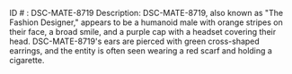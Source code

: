 ID # : DSC-MATE-8719
Description: DSC-MATE-8719, also known as "The Fashion Designer," appears to be a humanoid male with orange stripes on their face, a broad smile, and a purple cap with a headset covering their head. DSC-MATE-8719's ears are pierced with green cross-shaped earrings, and the entity is often seen wearing a red scarf and holding a cigarette.